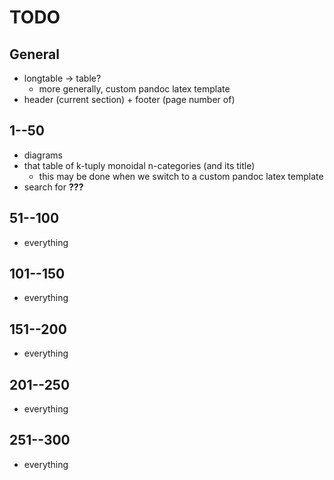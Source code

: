 # TODO

## General

- longtable -> table?
    + more generally, custom pandoc latex template
- header (current section) + footer (page number of)

## 1--50
- diagrams
- that table of k-tuply monoidal n-categories (and its title)
    + this may be done when we switch to a custom pandoc latex template
- search for **???**

## 51--100

- everything

## 101--150

- everything

## 151--200

- everything

## 201--250

- everything

## 251--300

- everything
